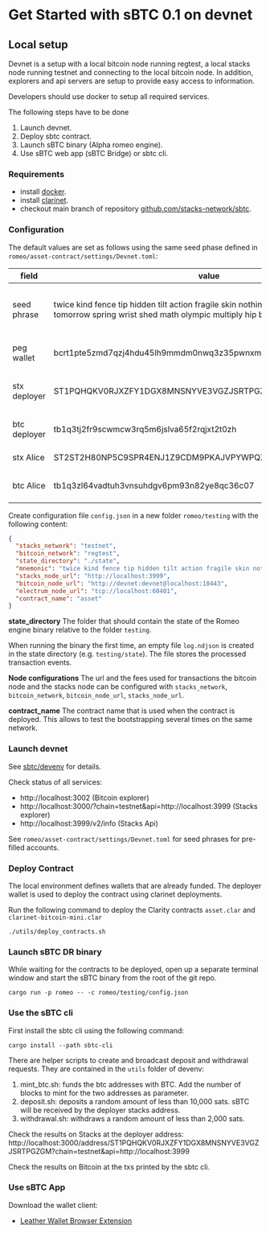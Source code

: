 # Get Started with sBTC 0.1 on devnet

## Local setup
Devnet is a setup with a local bitcoin node running regtest, a local stacks node running testnet and connecting to the local bitcoin node. In addition, explorers and api servers are setup to provide easy access to information.

Developers should use docker to setup all required services.

The following steps have to be done
1. Launch devnet.
2. Deploy sbtc contract.
3. Launch sBTC binary (Alpha romeo engine).
4. Use sBTC web app (sBTC Bridge) or sbtc cli.

### Requirements
* install [docker](https://docs.docker.com/engine/install/).
* install [clarinet](https://github.com/hirosystems/clarinet).
* checkout main branch of repository [github.com/stacks-network/sbtc](https://github.com/stacks-network/sbtc).

### Configuration
The default values are set as follows using the same seed phase defined in `romeo/asset-contract/settings/Devnet.toml`:

|field|value|explanation|
|----|----|---|
| seed phrase | twice kind fence tip hidden tilt action fragile skin nothing glory cousin green tomorrow spring wrist shed math olympic multiply hip blue scout claw | main/deployer wallet, same as in get_credentials script |
| peg wallet | bcrt1pte5zmd7qzj4hdu45lh9mmdm0nwq3z35pwnxmzkwld6y0a8g83nnqhj6vc0| taproot address from seed phrase |
| stx deployer | ST1PQHQKV0RJXZFY1DGX8MNSNYVE3VGZJSRTPGZGM | aka wallet.deployer,  uses account index 0 |
| btc deployer | tb1q3tj2fr9scwmcw3rq5m6jslva65f2rqjxt2t0zh | p2wpkh using account index 0 |
| stx Alice | ST2ST2H80NP5C9SPR4ENJ1Z9CDM9PKAJVPYWPQZ50 | uses account index 1 |
| btc Alice | tb1q3zl64vadtuh3vnsuhdgv6pm93n82ye8qc36c07 | p2wkh address using account index 1|

Create configuration file `config.json` in a new folder `romeo/testing` with the following content:

```json
{
  "stacks_network": "testnet",
  "bitcoin_network": "regtest",
  "state_directory": "./state",
  "mnemonic": "twice kind fence tip hidden tilt action fragile skin nothing glory cousin green tomorrow spring wrist shed math olympic multiply hip blue scout claw",
  "stacks_node_url": "http://localhost:3999",
  "bitcoin_node_url": "http://devnet:devnet@localhost:18443",
  "electrum_node_url": "tcp://localhost:60401",
  "contract_name": "asset"
}
```

**state_directory**
The folder that should contain the state of the Romeo engine binary relative to the folder `testing`.

When running the binary the first time,
an empty file `log.ndjson` is created in the state directory (e.g. `testing/state`). The file stores the processed transaction events.

**Node configurations**
The url and the fees used for transactions the bitcoin node and the stacks node can be configured with `stacks_network`, `bitcoin_network`, `bitcoin_node_url`, `stacks_node_url`.

**contract_name**
The contract name that is used when the contract is deployed. This allows to test the bootstrapping several times on the same network.

### Launch devnet

See [sbtc/devenv](https://github.com/stacks-network/sbtc/blob/main/devenv/README.md) for details.

Check status of all services:
* http://localhost:3002 (Bitcoin explorer)
* http://localhost:3000/?chain=testnet&api=http://localhost:3999 (Stacks explorer)
* http://localhost:3999/v2/info (Stacks Api)

See `romeo/asset-contract/settings/Devnet.toml` for seed phrases for pre-filled accounts.

### Deploy Contract
The local environment defines wallets that are already funded. The deployer wallet is used to deploy the contract using clarinet deployments.

Run the following command to deploy the Clarity contracts `asset.clar` and `clarinet-bitcoin-mini.clar`

```
./utils/deploy_contracts.sh
```

### Launch sBTC DR binary
While waiting for the contracts to be deployed, open up a separate terminal window and start the sBTC binary from the root of the git repo.

```
cargo run -p romeo -- -c romeo/testing/config.json
```

### Use the sBTC cli
First install the sbtc cli using the following command:

```
cargo install --path sbtc-cli
```

There are helper scripts to create and broadcast deposit and withdrawal requests. They are contained in the `utils` folder of devenv:

1. mint_btc.sh: funds the btc addresses with BTC. Add the number of blocks to mint for the two addresses as parameter.
2. deposit.sh: deposits a random amount of less than 10,000 sats. sBTC will be received by the deployer stacks address.
3. withdrawal.sh: withdraws a random amount of less than 2,000 sats.

Check the results on Stacks at the deployer address:
http://localhost:3000/address/ST1PQHQKV0RJXZFY1DGX8MNSNYVE3VGZJSRTPGZGM?chain=testnet&api=http://localhost:3999

Check the results on Bitcoin at the txs printed by the sbtc cli.

### Use sBTC App
Download the wallet client:

  - [Leather Wallet Browser Extension](https://leather.io/install-extension)